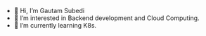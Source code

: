 - 👋 Hi, I’m Gautam Subedi
- 👀 I’m interested in Backend development and Cloud Computing.
- 🌱 I’m currently learning K8s.


<!---
gautam2002/gautam2002 is a ✨ special ✨ repository because its `README.md` (this file) appears on your GitHub profile.
You can click the Preview link to take a look at your changes.
--->
